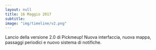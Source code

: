 ```yaml
---
layout: null
title: 16 Maggio 2017
subtitle:
image: "img/timeline/v2.png"
---
```

Lancio della versione 2.0 di Pickmeup! Nuova interfaccia, nuova mappa, passaggi periodici e nuovo sistema di notifiche.
